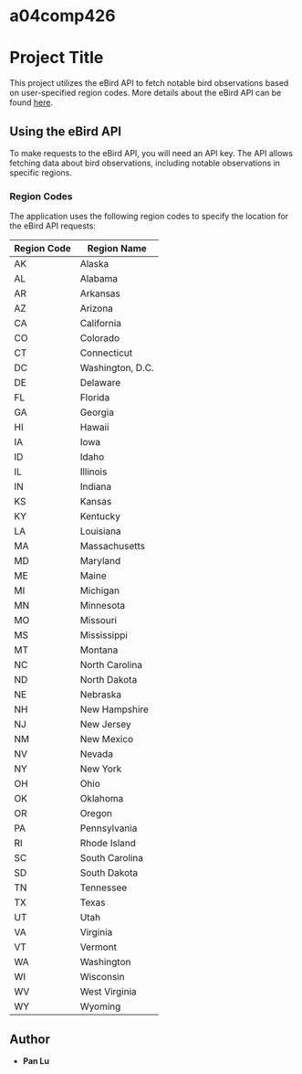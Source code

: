 # a04comp426
# Project Title

This project utilizes the eBird API to fetch notable bird observations based on user-specified region codes. More details about the eBird API can be found [here](https://documenter.getpostman.com/view/664302/S1ENwy59#07c64240-6359-4688-9c4f-ff3d678a7248).


## Using the eBird API

To make requests to the eBird API, you will need an API key. The API allows fetching data about bird observations, including notable observations in specific regions.

### Region Codes

The application uses the following region codes to specify the location for the eBird API requests:

| Region Code | Region Name         |
|-------------|---------------------|
| AK          | Alaska              |
| AL          | Alabama             |
| AR          | Arkansas            |
| AZ          | Arizona             |
| CA          | California          |
| CO          | Colorado            |
| CT          | Connecticut         |
| DC          | Washington, D.C.    |
| DE          | Delaware            |
| FL          | Florida             |
| GA          | Georgia             |
| HI          | Hawaii              |
| IA          | Iowa                |
| ID          | Idaho               |
| IL          | Illinois            |
| IN          | Indiana             |
| KS          | Kansas              |
| KY          | Kentucky            |
| LA          | Louisiana           |
| MA          | Massachusetts       |
| MD          | Maryland            |
| ME          | Maine               |
| MI          | Michigan            |
| MN          | Minnesota           |
| MO          | Missouri            |
| MS          | Mississippi         |
| MT          | Montana             |
| NC          | North Carolina      |
| ND          | North Dakota        |
| NE          | Nebraska            |
| NH          | New Hampshire       |
| NJ          | New Jersey          |
| NM          | New Mexico          |
| NV          | Nevada              |
| NY          | New York            |
| OH          | Ohio                |
| OK          | Oklahoma            |
| OR          | Oregon              |
| PA          | Pennsylvania        |
| RI          | Rhode Island        |
| SC          | South Carolina      |
| SD          | South Dakota        |
| TN          | Tennessee           |
| TX          | Texas               |
| UT          | Utah                |
| VA          | Virginia            |
| VT          | Vermont             |
| WA          | Washington          |
| WI          | Wisconsin           |
| WV          | West Virginia       |
| WY          | Wyoming             |



## Author

* **Pan Lu**



